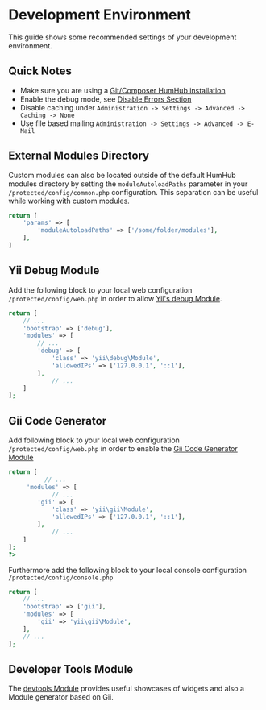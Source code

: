 Development Environment
=======================

This guide shows some recommended settings of your development environment.

Quick Notes
-----------

- Make sure you are using a [Git/Composer HumHub installation](git-installation.md)
- Enable the debug mode, see [Disable Errors Section](../admin/security.md#disable-errors-debugging)
- Disable caching under `Administration -> Settings -> Advanced -> Caching -> None`
- Use file based mailing `Administration -> Settings -> Advanced -> E-Mail`

External Modules Directory
-----------------

Custom modules can also be located outside of the default HumHub modules directory by
setting the `moduleAutoloadPaths` parameter in your `/protected/config/common.php` configuration. This separation can
be useful while working with custom modules.

```php
return [
    'params' => [
        'moduleAutoloadPaths' => ['/some/folder/modules'],        
    ],
]
```

Yii Debug Module
----------------

Add the following block to your local web configuration `/protected/config/web.php` in order
to allow [Yii's debug Module](http://www.yiiframework.com/doc-2.0/ext-debug-index.html).

```php
return [
    // ...
    'bootstrap' => ['debug'],
	'modules' => [
	    // ...
	    'debug' => [
	        'class' => 'yii\debug\Module',
	        'allowedIPs' => ['127.0.0.1', '::1'],
	    ],
            // ...
	]
];
```

Gii Code Generator
-------------------

 Add following block to your local web configuration `/protected/config/web.php` in order to
 enable the [Gii Code Generator Module](http://www.yiiframework.com/doc-2.0/guide-start-gii.html)

```php
return [
          // ...
	 'modules' => [
            // ...
	    'gii' => [
	        'class' => 'yii\gii\Module',
	        'allowedIPs' => ['127.0.0.1', '::1'],
	    ],
            // ...
	]
];
?>
```

Furthermore add the following block to your local console configuration `/protected/config/console.php`

```php
return [
    // ...
    'bootstrap' => ['gii'],
    'modules' => [
        'gii' => 'yii\gii\Module',
    ],
    // ...
];
```

Developer Tools Module
-------------------

The [devtools Module](https://github.com/humhub/humhub-modules-devtools) provides useful showcases of widgets and also a Module generator based on Gii.
